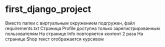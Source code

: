 # first_django_project
Вместо папки с виртуальным окружением подгружен, файл requirements.txt
Страница Profile доступна только зарегистрированным пользователям 
На странице Info повторяется контент 2 раза
На странице Shop текст отображается курсивом
